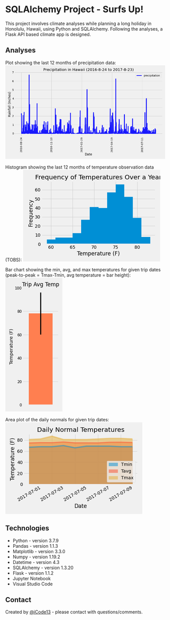 # SQLAlchemy Project - Surfs Up!
This project involves climate analyses while planning a long holiday in Honolulu, Hawaii, using Python and SQLAlchemy. Following the analyses, a Flask API based climate app is designed.

## Analyses

Plot showing the last 12 months of precipitation data:
![Precipitation_Bar](./Images/precipitation.png)

Histogram showing the last 12 months of temperature observation data (TOBS):
![Temperature_Histogram](./Images/tobs_histogram.png)

Bar chart showing the min, avg, and max temperatures for given trip dates (peak-to-peak = Tmax-Tmin, avg temperature = bar height):
![Trip_Avg_Temp](./Images/avg_temp_bar.png)

Area plot of the daily normals for given trip dates:
![Area Plot of Daily Normal Temperatures](./Images/area_plot_daily_normals.png)

## Technologies
* Python - version 3.7.9
* Pandas - version 1.1.3
* Matplotlib - version 3.3.0
* Numpy - version 1.19.2
* Datetime - version 4.3
* SQLAlchemy - version 1.3.20
* Flask - version 1.1.2
* Jupyter Notebook
* Visual Studio Code

## Contact
Created by [@iCode13](https://github.com/iCode13) - please contact with questions/comments.
